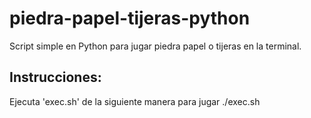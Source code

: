 # piedra-papel-tijeras-python
Script simple en Python para jugar piedra papel o tijeras en la terminal.

## Instrucciones:
Ejecuta 'exec.sh' de la siguiente manera para jugar ./exec.sh
